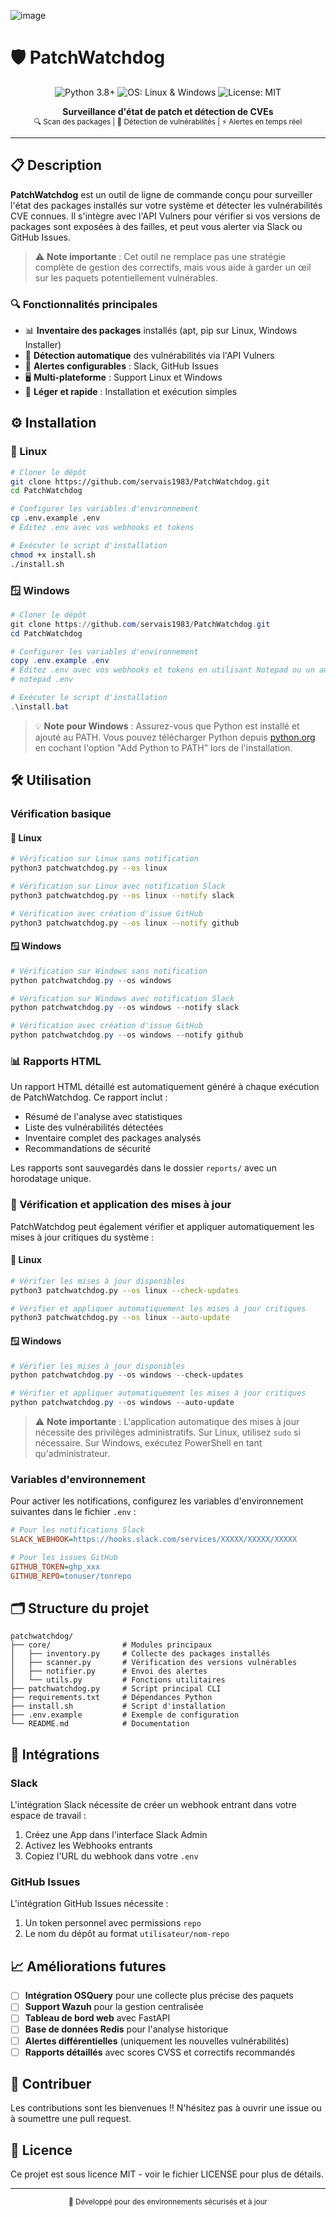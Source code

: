 ![image](patchwatchdog.png)


# 🛡 PatchWatchdog

<p align="center">
  <img src="https://img.shields.io/badge/Python-3.8+-blue.svg?style=for-the-badge&logo=python&logoColor=white" alt="Python 3.8+"/>
  <img src="https://img.shields.io/badge/OS-Linux%20%7C%20Windows-green.svg?style=for-the-badge&logo=linux&logoColor=white" alt="OS: Linux & Windows"/>
  <img src="https://img.shields.io/badge/License-MIT-green.svg?style=for-the-badge" alt="License: MIT"/>
</p>

<p align="center">
  <b>Surveillance d'état de patch et détection de CVEs</b><br>
  <sub>🔍 Scan des packages | 🔔 Détection de vulnérabilités | ⚡ Alertes en temps réel</sub>
</p>

---

## 📋 Description

**PatchWatchdog** est un outil de ligne de commande conçu pour surveiller l'état des packages installés sur votre système et détecter les vulnérabilités CVE connues. Il s'intègre avec l'API Vulners pour vérifier si vos versions de packages sont exposées à des failles, et peut vous alerter via Slack ou GitHub Issues.

> ⚠️ **Note importante** : Cet outil ne remplace pas une stratégie complète de gestion des correctifs, mais vous aide à garder un œil sur les paquets potentiellement vulnérables.

### 🔍 Fonctionnalités principales

- 📊 **Inventaire des packages** installés (apt, pip sur Linux, Windows Installer)
- 🔬 **Détection automatique** des vulnérabilités via l'API Vulners
- 🔔 **Alertes configurables** : Slack, GitHub Issues
- 🖥️ **Multi-plateforme** : Support Linux et Windows
- 🧰 **Léger et rapide** : Installation et exécution simples

## ⚙️ Installation

### 🐧 Linux

```bash
# Cloner le dépôt
git clone https://github.com/servais1983/PatchWatchdog.git
cd PatchWatchdog

# Configurer les variables d'environnement
cp .env.example .env
# Éditez .env avec vos webhooks et tokens

# Exécuter le script d'installation
chmod +x install.sh
./install.sh
```

### 🪟 Windows

```powershell
# Cloner le dépôt
git clone https://github.com/servais1983/PatchWatchdog.git
cd PatchWatchdog

# Configurer les variables d'environnement
copy .env.example .env
# Éditez .env avec vos webhooks et tokens en utilisant Notepad ou un autre éditeur
# notepad .env

# Exécuter le script d'installation
.\install.bat
```

> 💡 **Note pour Windows** : Assurez-vous que Python est installé et ajouté au PATH. Vous pouvez télécharger Python depuis [python.org](https://www.python.org/downloads/) en cochant l'option "Add Python to PATH" lors de l'installation.

## 🛠️ Utilisation

### Vérification basique

#### 🐧 Linux

```bash
# Vérification sur Linux sans notification
python3 patchwatchdog.py --os linux

# Vérification sur Linux avec notification Slack
python3 patchwatchdog.py --os linux --notify slack

# Vérification avec création d'issue GitHub
python3 patchwatchdog.py --os linux --notify github
```

#### 🪟 Windows

```powershell
# Vérification sur Windows sans notification
python patchwatchdog.py --os windows

# Vérification sur Windows avec notification Slack
python patchwatchdog.py --os windows --notify slack

# Vérification avec création d'issue GitHub
python patchwatchdog.py --os windows --notify github
```

### 📊 Rapports HTML

Un rapport HTML détaillé est automatiquement généré à chaque exécution de PatchWatchdog. Ce rapport inclut :

- Résumé de l'analyse avec statistiques
- Liste des vulnérabilités détectées
- Inventaire complet des packages analysés
- Recommandations de sécurité

Les rapports sont sauvegardés dans le dossier `reports/` avec un horodatage unique.

### 🔄 Vérification et application des mises à jour

PatchWatchdog peut également vérifier et appliquer automatiquement les mises à jour critiques du système :

#### 🐧 Linux

```bash
# Vérifier les mises à jour disponibles
python3 patchwatchdog.py --os linux --check-updates

# Vérifier et appliquer automatiquement les mises à jour critiques
python3 patchwatchdog.py --os linux --auto-update
```

#### 🪟 Windows

```powershell
# Vérifier les mises à jour disponibles
python patchwatchdog.py --os windows --check-updates

# Vérifier et appliquer automatiquement les mises à jour critiques
python patchwatchdog.py --os windows --auto-update
```

> ⚠️ **Note importante** : L'application automatique des mises à jour nécessite des privilèges administratifs. Sur Linux, utilisez `sudo` si nécessaire. Sur Windows, exécutez PowerShell en tant qu'administrateur.

### Variables d'environnement

Pour activer les notifications, configurez les variables d'environnement suivantes dans le fichier `.env` :

```ini
# Pour les notifications Slack
SLACK_WEBHOOK=https://hooks.slack.com/services/XXXXX/XXXXX/XXXXX

# Pour les issues GitHub
GITHUB_TOKEN=ghp_xxx
GITHUB_REPO=tonuser/tonrepo
```

## 🗂️ Structure du projet

```
patchwatchdog/
├── core/                # Modules principaux
│   ├── inventory.py     # Collecte des packages installés
│   ├── scanner.py       # Vérification des versions vulnérables
│   ├── notifier.py      # Envoi des alertes
│   └── utils.py         # Fonctions utilitaires
├── patchwatchdog.py     # Script principal CLI
├── requirements.txt     # Dépendances Python
├── install.sh           # Script d'installation
├── .env.example         # Exemple de configuration
└── README.md            # Documentation
```

## 🔐 Intégrations

### Slack

L'intégration Slack nécessite de créer un webhook entrant dans votre espace de travail :
1. Créez une App dans l'interface Slack Admin
2. Activez les Webhooks entrants
3. Copiez l'URL du webhook dans votre `.env`

### GitHub Issues

L'intégration GitHub Issues nécessite :
1. Un token personnel avec permissions `repo`
2. Le nom du dépôt au format `utilisateur/nom-repo`

## 📈 Améliorations futures

- [ ] **Intégration OSQuery** pour une collecte plus précise des paquets
- [ ] **Support Wazuh** pour la gestion centralisée
- [ ] **Tableau de bord web** avec FastAPI
- [ ] **Base de données Redis** pour l'analyse historique
- [ ] **Alertes différentielles** (uniquement les nouvelles vulnérabilités)
- [ ] **Rapports détaillés** avec scores CVSS et correctifs recommandés

## 🤝 Contribuer

Les contributions sont les bienvenues !! N'hésitez pas à ouvrir une issue ou à soumettre une pull request.

## 📄 Licence

Ce projet est sous licence MIT - voir le fichier LICENSE pour plus de détails.

---

<p align="center">
  <sub>🔐 Développé pour des environnements sécurisés et à jour</sub>
</p>
